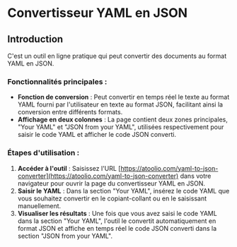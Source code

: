 # Convertisseur YAML en JSON

## Introduction

C'est un outil en ligne pratique qui peut convertir des documents au format YAML en JSON.

### Fonctionnalités principales :

* **Fonction de conversion** : Peut convertir en temps réel le texte au format YAML fourni par l'utilisateur en texte au format JSON, facilitant ainsi la conversion entre différents formats.
* **Affichage en deux colonnes** : La page contient deux zones principales, "Your YAML" et "JSON from your YAML", utilisées respectivement pour saisir le code YAML et afficher le code JSON converti.

### Étapes d'utilisation :

1. **Accéder à l'outil** : Saisissez l'URL [https://atoolio.com/yaml-to-json-converter](https://atoolio.com/yaml-to-json-converter) dans votre navigateur pour ouvrir la page du convertisseur YAML en JSON.
2. **Saisir le YAML** : Dans la section "Your YAML", insérez le code YAML que vous souhaitez convertir en le copiant-collant ou en le saisissant manuellement.
3. **Visualiser les résultats** : Une fois que vous avez saisi le code YAML dans la section "Your YAML", l'outil le convertit automatiquement en format JSON et affiche en temps réel le code JSON converti dans la section "JSON from your YAML".